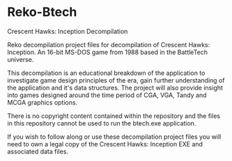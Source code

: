# Reko-Btech
 Crescent Hawks: Inception Decompilation 

Reko decompilation project files for decompilation of Crescent Hawks: Inception.
An 16-bit MS-DOS game from 1988 based in the BattleTech universe.

This decompilation is an educational breakdown of the application to investigate game design principles of the era, 
gain further understanding of the application and it's data structures. The project will also provide insight into games
designed around the time period of CGA, VGA, Tandy and MCGA graphics options.

There is no copyright content contained within the repository and the files in this repository cannot be used to run
the btech.exe application.

If you wish to follow along or use these decompilation project files you will need to own a legal copy of the 
Crescent Hawks: Inception EXE and associated data files.